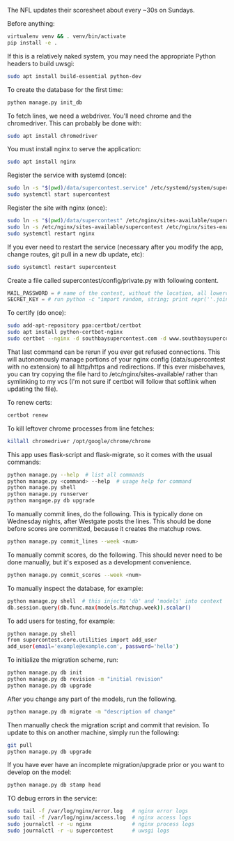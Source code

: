 The NFL updates their scoresheet about every ~30s on Sundays.

Before anything:
```bash
virtualenv venv && . venv/bin/activate
pip install -e .
```

If this is a relatively naked system, you may need the appropriate
Python headers to build uwsgi:
```bash
sudo apt install build-essential python-dev
```

To create the database for the first time:
```bash
python manage.py init_db
```

To fetch lines, we need a webdriver. You'll need chrome and
the chromedriver. This can probably be done with:
```bash
sudo apt install chromedriver
```

You must install nginx to serve the application:
```bash
sudo apt install nginx
```

Register the service with systemd (once):
```bash
sudo ln -s "$(pwd)/data/supercontest.service" /etc/systemd/system/supercontest.service
sudo systemctl start supercontest
```

Register the site with nginx (once):
```bash
sudo ln -s "$(pwd)/data/supercontest" /etc/nginx/sites-available/supercontest
sudo ln -s /etc/nginx/sites-available/supercontest /etc/nginx/sites-enabled
sudo systemctl restart nginx
```

If you ever need to restart the service (necessary after you modify the app, change
routes, git pull in a new db update, etc):
```bash
sudo systemctl restart supercontest
```

Create a file called supercontest/config/private.py with following content.
```python
MAIL_PASSWORD = # name of the contest, without the location, all lowercase, then a funny number and a puncuation mark
SECRET_KEY = # run python -c "import random, string; print repr(''.join(random.choice(string.ascii_uppercase + string.digits) for _ in range(32)));"
```

To certify (do once):
```bash
sudo add-apt-repository ppa:certbot/certbot
sudo apt install python-certbot-nginx
sudo certbot --nginx -d southbaysupercontest.com -d www.southbaysupercontest.com
```
That last command can be rerun if you ever get refused connections. This will autonomously
manage portions of your nginx config (data/supercontest with no extension) to all http/https
and redirections. If this ever misbehaves, you can try copying the file hard to
/etc/nginx/sites-available/ rather than symlinking to my vcs (I'm not sure if certbot will
follow that softlink when updating the file).

To renew certs:
```bash
certbot renew
```

To kill leftover chrome processes from line fetches:
```bash
killall chromedriver /opt/google/chrome/chrome
```

This app uses flask-script and flask-migrate, so it comes with the
usual commands:
```bash
python manage.py --help  # list all commands
python manage.py <command> --help  # usage help for command
python manage.py shell
python manage.py runserver
python mangage.py db upgrade
```

To manually commit lines, do the following. This is typically done
on Wednesday nights, after Westgate posts the lines. This should
be done before scores are committed, because it creates the matchup rows.
```bash
python manage.py commit_lines --week <num>
```

To manually commit scores, do the following. This should never need to
be done manually, but it's exposed as a development convenience.
```bash
python manage.py commit_scores --week <num>
```

To manually inspect the database, for example:
```bash
python manage.py shell  # this injects 'db' and 'models' into context
db.session.query(db.func.max(models.Matchup.week)).scalar()
```

To add users for testing, for example:
```bash
python manage.py shell
from supercontest.core.utilities import add_user
add_user(email='example@example.com', password='hello')
```

To initialize the migration scheme, run:
```bash
python manage.py db init
python manage.py db revision -m "initial revision"
python manage.py db upgrade
```

After you change any part of the models, run the following.
```bash
python manage.py db migrate -m "description of change"
```

Then manually check the migration script and commit that revision. To
update to this on another machine, simply run the following:
```bash
git pull
python manage.py db upgrade
```

If you have ever have an incomplete migration/upgrade prior or you want
to develop on the model:
```bash
python manage.py db stamp head
```

TO debug errors in the service:
```bash
sudo tail -f /var/log/nginx/error.log   # nginx error logs
sudo tail -f /var/log/nginx/access.log  # nginx access logs
sudo journalctl -r -u nginx             # nginx process logs
sudo journalctl -r -u supercontest      # uwsgi logs
```
